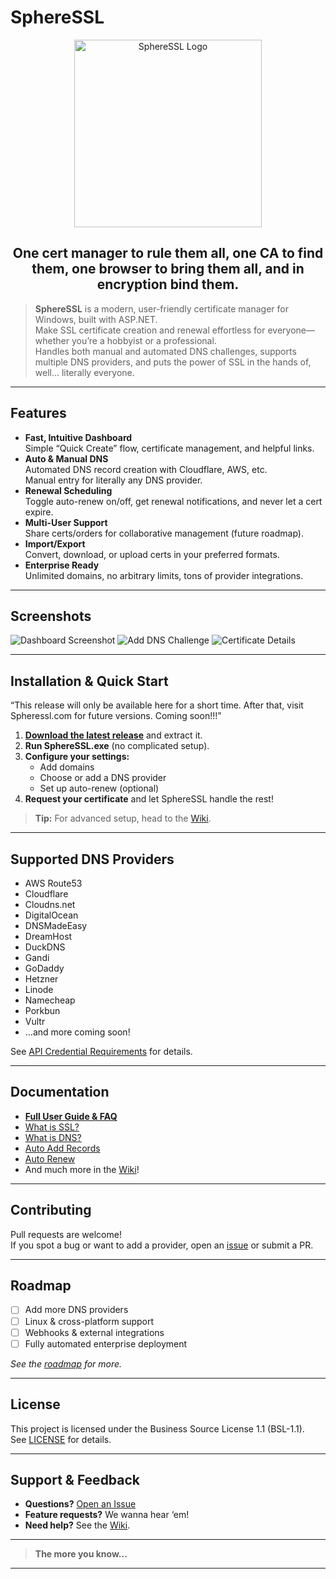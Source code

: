 # SphereSSL

<p align="center">
  <img src="https://github.com/kl3mta3/SphereSSL/blob/master/Images/SphereSSL_ICON.png" alt="SphereSSL Logo" width="300"/>
<h2 align="center">
<b>One cert manager to rule them all, one CA to find them, one browser to bring them all, and in encryption bind them.</b>
</h2>
</p>

> **SphereSSL** is a modern, user-friendly certificate manager for Windows, built with ASP.NET.  
> Make SSL certificate creation and renewal effortless for everyone—whether you’re a hobbyist or a professional.  
> Handles both manual and automated DNS challenges, supports multiple DNS providers, and puts the power of SSL in the hands of, well… literally everyone.

---

## Features

- **Fast, Intuitive Dashboard**  
  Simple “Quick Create” flow, certificate management, and helpful links.
- **Auto & Manual DNS**  
  Automated DNS record creation with Cloudflare, AWS, etc.  
  Manual entry for literally any DNS provider.
- **Renewal Scheduling**  
  Toggle auto-renew on/off, get renewal notifications, and never let a cert expire.
- **Multi-User Support**  
  Share certs/orders for collaborative management (future roadmap).
- **Import/Export**  
  Convert, download, or upload certs in your preferred formats.
- **Enterprise Ready**  
  Unlimited domains, no arbitrary limits, tons of provider integrations.

---

## Screenshots


![Dashboard Screenshot](https://github.com/kl3mta3/SphereSSL/blob/master/Images/ssl1.png)
![Add DNS Challenge](https://github.com/kl3mta3/SphereSSL/blob/master/Images/ssl2.png)
![Certificate Details](https://github.com/kl3mta3/SphereSSL/blob/master/Images/ssl4.png)

---

## Installation & Quick Start
“This release will only be available here for a short time. After that, visit Spheressl.com for future versions. Coming soon!!!”
1. **[Download the latest release](https://github.com/SphereNetwork/SphereSSL/releases)** and extract it.
2. **Run SphereSSL.exe** (no complicated setup).
3. **Configure your settings:**  
   - Add domains
   - Choose or add a DNS provider
   - Set up auto-renew (optional)
4. **Request your certificate** and let SphereSSL handle the rest!

> **Tip:** For advanced setup, head to the [Wiki](https://github.com/SphereNetwork/SphereSSL/wiki/SphereSSL).

---

## Supported DNS Providers

- AWS Route53
- Cloudflare
- Cloudns.net
- DigitalOcean
- DNSMadeEasy
- DreamHost
- DuckDNS
- Gandi
- GoDaddy
- Hetzner
- Linode
- Namecheap
- Porkbun
- Vultr
- …and more coming soon!

See [API Credential Requirements](https://github.com/SphereNetwork/SphereSSL/wiki/SphereSSL#api-credential-requirements) for details.

---

## Documentation

- **[Full User Guide & FAQ](https://github.com/SphereNetwork/SphereSSL/wiki/SphereSSL)**
- [What is SSL?](https://github.com/SphereNetwork/SphereSSL/wiki/SphereSSL#what-is-ssl)
- [What is DNS?](https://github.com/SphereNetwork/SphereSSL/wiki/SphereSSL#what-is-dns)
- [Auto Add Records](https://github.com/SphereNetwork/SphereSSL/wiki/SphereSSL#auto-add-record)
- [Auto Renew](https://github.com/SphereNetwork/SphereSSL/wiki/SphereSSL#auto-renew)
- And much more in the [Wiki](https://github.com/SphereNetwork/SphereSSL/wiki/SphereSSL)!

---

## Contributing

Pull requests are welcome!  
If you spot a bug or want to add a provider, open an [issue](https://github.com/SphereNetwork/SphereSSL/issues) or submit a PR.  

---

## Roadmap

- [ ] Add more DNS providers
- [ ] Linux & cross-platform support
- [ ] Webhooks & external integrations
- [ ] Fully automated enterprise deployment

*See the [roadmap](https://github.com/SphereNetwork/SphereSSL/wiki/SphereSSL#roadmap) for more.*

---

## License

This project is licensed under the Business Source License 1.1 (BSL-1.1).  
See [LICENSE](https://github.com/SphereNetwork/SphereSSL/wiki/SphereSSL#license) for details.

---

## Support & Feedback

- **Questions?** [Open an Issue](https://github.com/SphereNetwork/SphereSSL/issues)
- **Feature requests?** We wanna hear ‘em!
- **Need help?** See the [Wiki](https://github.com/SphereNetwork/SphereSSL/wiki/SphereSSL).

---

> **The more you know...** 

---
